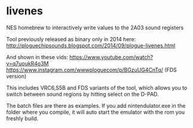 # livenes
NES homebrew to interactively write values to the 2A03 sound registers

Tool previously released as binary only in 2014 here:
http://ploguechipsounds.blogspot.com/2014/09/plogue-livenes.html

And shown in these vids:
https://www.youtube.com/watch?v=q7uoukR4o3M
https://www.instagram.com/wwwploguecom/p/BGzuUG4CnTq/ (FDS version)

This includes VRC6,S5B and FDS variants of the tool, which allows you to switch between sound regions by hitting select on the D-PAD.

The batch files are there as examples. 
If you add nintendulator.exe in the folder where you compile, it will auto start the emulator with the rom you freshly build.
